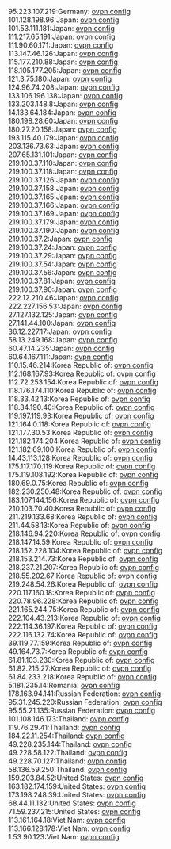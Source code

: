 95.223.107.219:Germany: [ovpn config](vpn/95_223_107_219.ovpn)  
101.128.198.96:Japan: [ovpn config](vpn/101_128_198_96.ovpn)  
101.53.111.181:Japan: [ovpn config](vpn/101_53_111_181.ovpn)  
111.217.65.191:Japan: [ovpn config](vpn/111_217_65_191.ovpn)  
111.90.60.171:Japan: [ovpn config](vpn/111_90_60_171.ovpn)  
113.147.46.126:Japan: [ovpn config](vpn/113_147_46_126.ovpn)  
115.177.210.88:Japan: [ovpn config](vpn/115_177_210_88.ovpn)  
118.105.177.205:Japan: [ovpn config](vpn/118_105_177_205.ovpn)  
121.3.75.180:Japan: [ovpn config](vpn/121_3_75_180.ovpn)  
124.96.74.208:Japan: [ovpn config](vpn/124_96_74_208.ovpn)  
133.106.196.138:Japan: [ovpn config](vpn/133_106_196_138.ovpn)  
133.203.148.8:Japan: [ovpn config](vpn/133_203_148_8.ovpn)  
14.133.64.184:Japan: [ovpn config](vpn/14_133_64_184.ovpn)  
180.198.28.60:Japan: [ovpn config](vpn/180_198_28_60.ovpn)  
180.27.20.158:Japan: [ovpn config](vpn/180_27_20_158.ovpn)  
193.115.40.179:Japan: [ovpn config](vpn/193_115_40_179.ovpn)  
203.136.73.63:Japan: [ovpn config](vpn/203_136_73_63.ovpn)  
207.65.131.101:Japan: [ovpn config](vpn/207_65_131_101.ovpn)  
219.100.37.110:Japan: [ovpn config](vpn/219_100_37_110.ovpn)  
219.100.37.118:Japan: [ovpn config](vpn/219_100_37_118.ovpn)  
219.100.37.126:Japan: [ovpn config](vpn/219_100_37_126.ovpn)  
219.100.37.158:Japan: [ovpn config](vpn/219_100_37_158.ovpn)  
219.100.37.165:Japan: [ovpn config](vpn/219_100_37_165.ovpn)  
219.100.37.166:Japan: [ovpn config](vpn/219_100_37_166.ovpn)  
219.100.37.169:Japan: [ovpn config](vpn/219_100_37_169.ovpn)  
219.100.37.179:Japan: [ovpn config](vpn/219_100_37_179.ovpn)  
219.100.37.190:Japan: [ovpn config](vpn/219_100_37_190.ovpn)  
219.100.37.2:Japan: [ovpn config](vpn/219_100_37_2.ovpn)  
219.100.37.24:Japan: [ovpn config](vpn/219_100_37_24.ovpn)  
219.100.37.29:Japan: [ovpn config](vpn/219_100_37_29.ovpn)  
219.100.37.54:Japan: [ovpn config](vpn/219_100_37_54.ovpn)  
219.100.37.56:Japan: [ovpn config](vpn/219_100_37_56.ovpn)  
219.100.37.81:Japan: [ovpn config](vpn/219_100_37_81.ovpn)  
219.100.37.90:Japan: [ovpn config](vpn/219_100_37_90.ovpn)  
222.12.210.46:Japan: [ovpn config](vpn/222_12_210_46.ovpn)  
222.227.156.53:Japan: [ovpn config](vpn/222_227_156_53.ovpn)  
27.127.132.125:Japan: [ovpn config](vpn/27_127_132_125.ovpn)  
27.141.44.100:Japan: [ovpn config](vpn/27_141_44_100.ovpn)  
36.12.227.17:Japan: [ovpn config](vpn/36_12_227_17.ovpn)  
58.13.249.168:Japan: [ovpn config](vpn/58_13_249_168.ovpn)  
60.47.14.235:Japan: [ovpn config](vpn/60_47_14_235.ovpn)  
60.64.167.111:Japan: [ovpn config](vpn/60_64_167_111.ovpn)  
110.15.46.214:Korea Republic of: [ovpn config](vpn/110_15_46_214.ovpn)  
112.168.167.93:Korea Republic of: [ovpn config](vpn/112_168_167_93.ovpn)  
112.72.253.154:Korea Republic of: [ovpn config](vpn/112_72_253_154.ovpn)  
118.176.174.110:Korea Republic of: [ovpn config](vpn/118_176_174_110.ovpn)  
118.33.42.13:Korea Republic of: [ovpn config](vpn/118_33_42_13.ovpn)  
118.34.190.40:Korea Republic of: [ovpn config](vpn/118_34_190_40.ovpn)  
119.197.119.93:Korea Republic of: [ovpn config](vpn/119_197_119_93.ovpn)  
121.164.0.118:Korea Republic of: [ovpn config](vpn/121_164_0_118.ovpn)  
121.177.30.53:Korea Republic of: [ovpn config](vpn/121_177_30_53.ovpn)  
121.182.174.204:Korea Republic of: [ovpn config](vpn/121_182_174_204.ovpn)  
121.182.69.100:Korea Republic of: [ovpn config](vpn/121_182_69_100.ovpn)  
14.43.113.128:Korea Republic of: [ovpn config](vpn/14_43_113_128.ovpn)  
175.117.170.119:Korea Republic of: [ovpn config](vpn/175_117_170_119.ovpn)  
175.119.108.192:Korea Republic of: [ovpn config](vpn/175_119_108_192.ovpn)  
180.69.0.75:Korea Republic of: [ovpn config](vpn/180_69_0_75.ovpn)  
182.230.250.48:Korea Republic of: [ovpn config](vpn/182_230_250_48.ovpn)  
183.107.144.156:Korea Republic of: [ovpn config](vpn/183_107_144_156.ovpn)  
210.103.70.40:Korea Republic of: [ovpn config](vpn/210_103_70_40.ovpn)  
211.219.133.68:Korea Republic of: [ovpn config](vpn/211_219_133_68.ovpn)  
211.44.58.13:Korea Republic of: [ovpn config](vpn/211_44_58_13.ovpn)  
218.146.94.220:Korea Republic of: [ovpn config](vpn/218_146_94_220.ovpn)  
218.147.14.59:Korea Republic of: [ovpn config](vpn/218_147_14_59.ovpn)  
218.152.228.104:Korea Republic of: [ovpn config](vpn/218_152_228_104.ovpn)  
218.153.214.73:Korea Republic of: [ovpn config](vpn/218_153_214_73.ovpn)  
218.237.21.207:Korea Republic of: [ovpn config](vpn/218_237_21_207.ovpn)  
218.55.202.67:Korea Republic of: [ovpn config](vpn/218_55_202_67.ovpn)  
219.248.54.26:Korea Republic of: [ovpn config](vpn/219_248_54_26.ovpn)  
220.117.160.18:Korea Republic of: [ovpn config](vpn/220_117_160_18.ovpn)  
220.78.96.228:Korea Republic of: [ovpn config](vpn/220_78_96_228.ovpn)  
221.165.244.75:Korea Republic of: [ovpn config](vpn/221_165_244_75.ovpn)  
222.104.43.213:Korea Republic of: [ovpn config](vpn/222_104_43_213.ovpn)  
222.114.36.197:Korea Republic of: [ovpn config](vpn/222_114_36_197.ovpn)  
222.116.132.74:Korea Republic of: [ovpn config](vpn/222_116_132_74.ovpn)  
39.119.77.159:Korea Republic of: [ovpn config](vpn/39_119_77_159.ovpn)  
49.164.73.7:Korea Republic of: [ovpn config](vpn/49_164_73_7.ovpn)  
61.81.103.230:Korea Republic of: [ovpn config](vpn/61_81_103_230.ovpn)  
61.82.215.27:Korea Republic of: [ovpn config](vpn/61_82_215_27.ovpn)  
61.84.233.218:Korea Republic of: [ovpn config](vpn/61_84_233_218.ovpn)  
5.181.235.14:Romania: [ovpn config](vpn/5_181_235_14.ovpn)  
178.163.94.141:Russian Federation: [ovpn config](vpn/178_163_94_141.ovpn)  
95.31.245.220:Russian Federation: [ovpn config](vpn/95_31_245_220.ovpn)  
95.55.21.135:Russian Federation: [ovpn config](vpn/95_55_21_135.ovpn)  
101.108.146.173:Thailand: [ovpn config](vpn/101_108_146_173.ovpn)  
119.76.29.41:Thailand: [ovpn config](vpn/119_76_29_41.ovpn)  
184.22.11.254:Thailand: [ovpn config](vpn/184_22_11_254.ovpn)  
49.228.235.144:Thailand: [ovpn config](vpn/49_228_235_144.ovpn)  
49.228.58.122:Thailand: [ovpn config](vpn/49_228_58_122.ovpn)  
49.228.70.127:Thailand: [ovpn config](vpn/49_228_70_127.ovpn)  
58.136.59.250:Thailand: [ovpn config](vpn/58_136_59_250.ovpn)  
159.203.84.52:United States: [ovpn config](vpn/159_203_84_52.ovpn)  
163.182.174.159:United States: [ovpn config](vpn/163_182_174_159.ovpn)  
173.198.248.39:United States: [ovpn config](vpn/173_198_248_39.ovpn)  
68.44.11.132:United States: [ovpn config](vpn/68_44_11_132.ovpn)  
71.59.237.215:United States: [ovpn config](vpn/71_59_237_215.ovpn)  
113.161.164.18:Viet Nam: [ovpn config](vpn/113_161_164_18.ovpn)  
113.166.128.178:Viet Nam: [ovpn config](vpn/113_166_128_178.ovpn)  
1.53.90.123:Viet Nam: [ovpn config](vpn/1_53_90_123.ovpn)  
